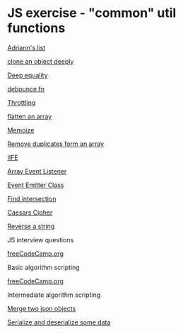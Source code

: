 # JS exercise - "common" util functions

[Adriann's list](JS%20exercise%20-%20common%20util%20functions%209c6efa87bd7c4dd2bdcc5d15daa1487d/Adriann's%20list%200da982edaa0242abb2971994a84c822f.md)

[clone an object deeply](JS%20exercise%20-%20common%20util%20functions%209c6efa87bd7c4dd2bdcc5d15daa1487d/clone%20an%20object%20deeply%20b1a02cd9945943afafd758bee78be393.md)

[Deep equality](JS%20exercise%20-%20common%20util%20functions%209c6efa87bd7c4dd2bdcc5d15daa1487d/Deep%20equality%206637a6bdaf1d45e2a3eb9caf33699254.md)

[debounce fn](JS%20exercise%20-%20common%20util%20functions%209c6efa87bd7c4dd2bdcc5d15daa1487d/debounce%20fn%203243b631efe841678d0b9f7973005dd4.md)

[Throttling](JS%20exercise%20-%20common%20util%20functions%209c6efa87bd7c4dd2bdcc5d15daa1487d/Throttling%203c045ac921b8455ab5fd4efa8f16ebce.md)

[flatten an array](JS%20exercise%20-%20common%20util%20functions%209c6efa87bd7c4dd2bdcc5d15daa1487d/flatten%20an%20array%20da8cca83674644c59290912c13d659f6.md)

[Memoize](JS%20exercise%20-%20common%20util%20functions%209c6efa87bd7c4dd2bdcc5d15daa1487d/Memoize%2043b7e8dd1e084267bb9318f02b6ef34b.md)

[Remove duplicates form an array](JS%20exercise%20-%20common%20util%20functions%209c6efa87bd7c4dd2bdcc5d15daa1487d/Remove%20duplicates%20form%20an%20array%20786a4cf39ebb4bab881df30b9f89362b.md)

[IIFE](JS%20exercise%20-%20common%20util%20functions%209c6efa87bd7c4dd2bdcc5d15daa1487d/IIFE%20b4689436dc5047d4b7d859196df0943c.md)

[Array Event Listener](JS%20exercise%20-%20common%20util%20functions%209c6efa87bd7c4dd2bdcc5d15daa1487d/Array%20Event%20Listener%20814e6f4abb5f47b4940ebb2c24e63689.md)

[Event Emitter Class](JS%20exercise%20-%20common%20util%20functions%209c6efa87bd7c4dd2bdcc5d15daa1487d/Event%20Emitter%20Class%207589dda09fd5405f9b0359be108919ba.md)

[Find intersection](JS%20exercise%20-%20common%20util%20functions%209c6efa87bd7c4dd2bdcc5d15daa1487d/Find%20intersection%2082694ad706e44c6f8ec31120bd88f121.md)

[Caesars Cipher](JS%20exercise%20-%20common%20util%20functions%209c6efa87bd7c4dd2bdcc5d15daa1487d/Caesars%20Cipher%20ad6ba6656e3d41afa641acc6f4f3571c.md)

[Reverse a string](JS%20exercise%20-%20common%20util%20functions%209c6efa87bd7c4dd2bdcc5d15daa1487d/Reverse%20a%20string%20fa4f6748963646c7980e261d1cfe4e5a.md)

[](https://jsvault.com/)

JS interview questions 

[freeCodeCamp.org](https://www.freecodecamp.org/learn/javascript-algorithms-and-data-structures/#basic-algorithm-scripting)

Basic algorithm scripting

[freeCodeCamp.org](https://www.freecodecamp.org/learn/javascript-algorithms-and-data-structures/#intermediate-algorithm-scripting)

Intermediate algorithm scripting

[Merge two json objects](JS%20exercise%20-%20common%20util%20functions%209c6efa87bd7c4dd2bdcc5d15daa1487d/Merge%20two%20json%20objects%20ff879b8b29774821ba62b55ff075e3a1.md)

[Serialize and deserialize some data ](JS%20exercise%20-%20common%20util%20functions%209c6efa87bd7c4dd2bdcc5d15daa1487d/Serialize%20and%20deserialize%20some%20data%20c656bed20aa74e50b0774db4edfe6916.md)